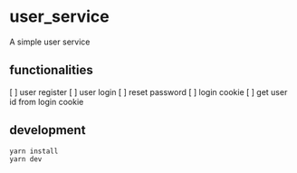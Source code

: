 # user_service
A simple user service


## functionalities

[ ] user register
[ ] user login
[ ] reset password
[ ] login cookie
[ ] get user id from login cookie


## development

```
yarn install
yarn dev
```